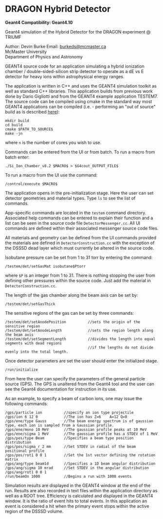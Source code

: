 # DRAGON Hybrid Detector
**Geant4 Compatibility: Geant4.10**

Geant4 simulation of the Hybrid Detector for the DRAGON experiment @ TRIUMF

Author: Devin Burke  Email: burkeds@mcmaster.ca<br />
McMaster University<br />
Department of Physics and Astronomy<br />

GEANT4 source code for an application simulating a hybrid ionization chamber / double-sided-silicon strip detector to operate as a dE vs E detector for heavy ions within astrophysical energy ranges.

The application is written in C++ and uses the GEANT4 simulation toolkit as well as standard C++ libraries. This application builds from previous work done by Dario Gigliotti and from the GEANT4 example application TESTEM7. The source code can be compiled using cmake in the standard way most GEANT4 applications can be compiled (i.e. - performing an "out of source" build as is described [here](http://geant4.web.cern.ch/geant4/UserDocumentation/UsersGuides/InstallationGuide/html/ch03s02.html)):

```
mkdir build
cd build
cmake $PATH_TO_SOURCE$
make -jn
```
where `n` is the number of cores you wish to use.

Commands can be entered from the UI or from batch. To run a macro from batch enter:
```
./Si_Ion_Chamber_v8.2 $MACRO$ > $G4cout_OUTPUT_FILE$
```
To run a macro from the UI use the command:
```
/control/execute $MACRO$
```
The application opens in the pre-initialization stage. Here the user can set detector geometries and material types. Type `ls` to see the list of commands.

App-specific commands are located in the `testem` command directory. Associated help commands can be entered to explain their function and a list can be seen in the source code file `DetectorMessenger.cc`. All UI commands are defined within their associated messenger source code files.

All materials and geometry can be defined from the UI commands provided the materials are defined in `DetectorConstruction.cc` with the exception of the DSSSD dead layer which must currently be altered in the source code.

Isobutane pressure can be set from 1 to 31 torr by entering the command:
```
/testem/det/setGasMat isobutane$Ptorr
```
where `$P` is an integer from 1 to 31.
There is nothing stopping the user from defining other pressures within the source code. Just add the
material in `DetectorConstruction.cc`.

The length of the gas chamber along the beam axis can be set by:
```
/testem/det/setGasThick
```
The sensitive regions of the gas can be set by three commands:
```
/testem/det/setAnodePosition          //sets the origin of the sensitive region
/testem/det/setAnodeLength            //sets the region length along the beam axis
/testem/det/setSegmentLength          //divides the length into equal segments with dead regions
                                      //if the lengths do not divide evenly into the total length.
```
Once detector parameters are set the user should enter the initialized stage.
```
/run/initialize
```
From here the user can specify the parameters of the general particle source (GPS). The GPS is unaltered from the Geant4 tool and the user can see the Geant4 documentation for instruction in its use.

As an example, to specify a beam of carbon ions, one may issue the following commands:
```
/gps/particle ion          //specify an ion type projectile
/gps/ion 6 12 0            //The ion has Z=6	A=12 Q=0
/gps/ene/type Gauss        //The beam energy spectrum is of gaussian type, each ion is sampled from a Gaussian profile.
/gps/ene/mono 10 MeV       //The gaussian profile peaks at 10 MeV
/gps/ene/sigma 1 MeV       //The gaussian profile has a STDEV of 1 MeV
/gps/pos/type Beam         //Specifies a beam type position distribution
/gps/pos/sigma_r 2 mm      //Set STDEV in radial of the beam positional profile
/gps/pos/rot1 0 0 1        //Set the 1st vector defining the rotation matrix
/gps/ang/type beam1d       //Specifies a 1D beam angular distribution
/gps/ang/sigma 10 mrad     //Set STDEV in the angular distribution
/gps/ang/rot1 0 0 1
/run/beamOn 1000           //Begins a run with 1000 events
```
Simulation results are displayed in the GEANT4 window at the end of the run. Results are also recorded in text files within the application directory as well as a ROOT tree. Efficiency is calculated and displayed in the GEANT4 window. It is the ratio of event hits to total events. In this application an event is considered a hit when the primary event stops within the active region of the DSSSD volume.